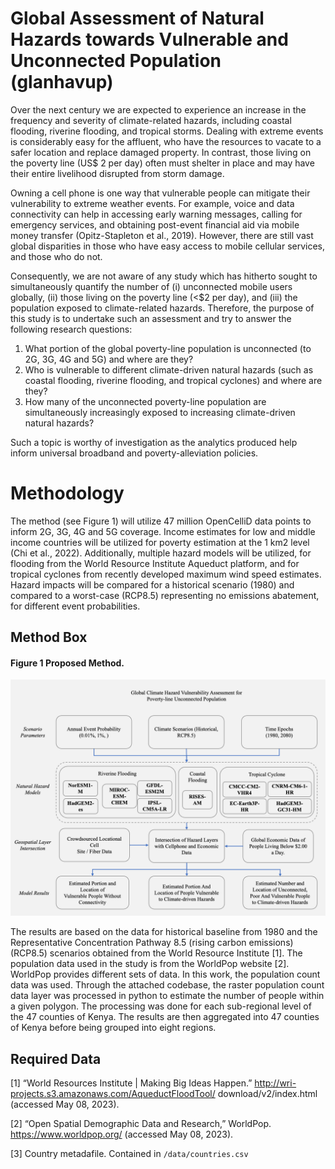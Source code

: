 # Global Assessment of Natural Hazards towards Vulnerable and Unconnected Population (glanhavup)
Over the next century we are expected to experience an increase in the frequency and severity of climate-related hazards, including coastal flooding, riverine flooding, and tropical storms. Dealing with extreme events is considerably easy for the affluent, who have the resources to vacate to a safer location and replace damaged property. In contrast, those living on the poverty line (US$ 2 per day) often must shelter in place and may have their entire livelihood disrupted from storm damage. 

Owning a cell phone is one way that vulnerable people can mitigate their vulnerability to extreme weather events. For example, voice and data connectivity can help in accessing early warning messages, calling for emergency services, and obtaining post-event financial aid via mobile money transfer (Opitz-Stapleton et al., 2019). However, there are still vast global disparities in those who have easy access to mobile cellular services, and those who do not.

Consequently, we are not aware of any study which has hitherto sought to simultaneously quantify the number of (i) unconnected mobile users globally, (ii) those living on the poverty line (<$2 per day), and (iii) the population exposed to climate-related hazards. Therefore, the purpose of this study is to undertake such an assessment and try to answer the following research questions: 

1.	What portion of the global poverty-line population is unconnected (to 2G, 3G, 4G and 5G) and where are they?
2.	Who is vulnerable to different climate-driven natural hazards (such as coastal flooding, riverine flooding, and tropical cyclones) and where are they?
3.	How many of the unconnected poverty-line population are simultaneously increasingly exposed to increasing climate-driven natural hazards?

Such a topic is worthy of investigation as the analytics produced help inform universal broadband and poverty-alleviation policies. 

Methodology
==============
The method (see Figure 1) will utilize 47 million OpenCelliD data points to inform 2G, 3G, 4G and 5G coverage. Income estimates for low and middle income countries will be utilized for poverty estimation at the 1 km2 level (Chi et al., 2022). Additionally, multiple hazard models will be utilized, for flooding from the World Resource Institute Aqueduct platform, and for tropical cyclones from recently developed maximum wind speed estimates. Hazard impacts will be compared for a historical scenario (1980) and compared to a worst-case (RCP8.5) representing no emissions abatement, for different event probabilities. 

## Method Box

#### Figure 1 Proposed Method.
<p align="center">
  <img src="/docs/method.png" />
</p>

The results are based on the data for historical baseline from 1980 and the Representative Concentration Pathway 8.5 (rising carbon emissions) (RCP8.5) scenarios obtained from the World Resource Institute [1]. The population data used in the study is from the WorldPop website [2]. WorldPop provides different sets of data. In this work, the population count data was used. Through the attached codebase, the raster population count data layer was processed in python to estimate the number of people within a given polygon. The processing was done for each sub-regional level of the 47 counties of Kenya. The results are then aggregated into 47 counties of Kenya before being grouped into eight regions.

## Required Data

[1]	“World Resources Institute | Making Big Ideas Happen.” http://wri-projects.s3.amazonaws.com/AqueductFloodTool/  download/v2/index.html (accessed May 08, 2023).

[2]	“Open Spatial Demographic Data and Research,” WorldPop. https://www.worldpop.org/ (accessed May 08, 2023).

[3] Country metadafile. Contained in `/data/countries.csv`
